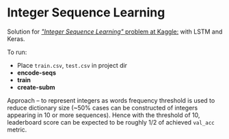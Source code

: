 # Integer Sequence Learning

Solution for [*"Integer Sequence Learning"* problem at Kaggle:](https://www.kaggle.com/c/integer-sequence-learning) with LSTM and Keras.

To run:

- Place `train.csv`, `test.csv` in project dir
- **encode-seqs**
- **train**
- **create-subm**

Approach – to represent integers as words frequency threshold is used to reduce dictionary size (~50% cases can be constructed of integers appearing in 10 or more sequences). Hence with the threshold of 10, leaderboard score can be expected to be roughly 1/2 of achieved `val_acc` metric.
